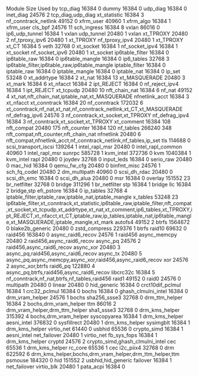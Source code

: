 Module                  Size  Used by
tcp_diag               16384  0
dummy                  16384  0
udp_diag               16384  0
inet_diag              24576  2 tcp_diag,udp_diag
xt_statistic           16384  3
nf_conntrack_netlink    49152  0
xfrm_user              40960  1
xfrm_algo              16384  1 xfrm_user
cls_bpf                24576  11
sch_ingress            16384  8
vxlan                  86016  0
ip6_udp_tunnel         16384  1 vxlan
udp_tunnel             20480  1 vxlan
xt_TPROXY              20480  2
nf_tproxy_ipv6         20480  1 xt_TPROXY
nf_tproxy_ipv4         20480  1 xt_TPROXY
xt_CT                  16384  5
veth                   32768  0
xt_socket              16384  1
nf_socket_ipv4         16384  1 xt_socket
nf_socket_ipv6         20480  1 xt_socket
ip6table_filter        16384  0
ip6table_raw           16384  0
ip6table_mangle        16384  0
ip6_tables             32768  3 ip6table_filter,ip6table_raw,ip6table_mangle
iptable_filter         16384  0
iptable_raw            16384  0
iptable_mangle         16384  0
iptable_nat            16384  0
ip_set                 53248  0
xt_addrtype            16384  2
xt_nat                 16384  13
xt_MASQUERADE          20480  3
xt_mark                16384  6
xt_nfacct              16384  2
ipt_REJECT             16384  0
nf_reject_ipv4         16384  1 ipt_REJECT
xt_tcpudp              20480  10
nft_chain_nat          16384  6
nf_nat                 49152  4 xt_nat,nft_chain_nat,iptable_nat,xt_MASQUERADE
nfnetlink_acct         16384  3 xt_nfacct
xt_conntrack           16384  20
nf_conntrack          172032  6 xt_conntrack,nf_nat,xt_nat,nf_conntrack_netlink,xt_CT,xt_MASQUERADE
nf_defrag_ipv6         24576  3 nf_conntrack,xt_socket,xt_TPROXY
nf_defrag_ipv4         16384  3 nf_conntrack,xt_socket,xt_TPROXY
xt_comment             16384  108
nft_compat             20480  175
nft_counter            16384  120
nf_tables             266240  348 nft_compat,nft_counter,nft_chain_nat
nfnetlink              20480  6 nft_compat,nfnetlink_acct,nf_conntrack_netlink,nf_tables,ip_set
tls                   114688  0
scsi_transport_iscsi   139264  1
intel_rapl_msr         20480  0
intel_rapl_common      40960  1 intel_rapl_msr
sunrpc                585728  1
kvm_intel             372736  0
kvm                  1040384  1 kvm_intel
rapl                   20480  0
joydev                 32768  0
input_leds             16384  0
serio_raw              20480  0
mac_hid                16384  0
qemu_fw_cfg            20480  0
binfmt_misc            24576  1
sch_fq_codel           20480  2
dm_multipath           40960  0
scsi_dh_rdac           20480  0
scsi_dh_emc            16384  0
scsi_dh_alua           20480  0
msr                    16384  0
overlay               151552  23
br_netfilter           32768  0
bridge                311296  1 br_netfilter
stp                    16384  1 bridge
llc                    16384  2 bridge,stp
efi_pstore             16384  0
ip_tables              32768  4 iptable_filter,iptable_raw,iptable_nat,iptable_mangle
x_tables               53248  23 ip6table_filter,xt_conntrack,xt_statistic,ip6table_raw,iptable_filter,nft_compat,xt_socket,xt_tcpudp,xt_addrtype,xt_nat,xt_comment,ip6_tables,xt_TPROXY,ipt_REJECT,xt_nfacct,xt_CT,iptable_raw,ip_tables,iptable_nat,ip6table_mangle,xt_MASQUERADE,iptable_mangle,xt_mark
autofs4                49152  2
btrfs                1564672  0
blake2b_generic        20480  0
zstd_compress         229376  1 btrfs
raid10                 69632  0
raid456               163840  0
async_raid6_recov      24576  1 raid456
async_memcpy           20480  2 raid456,async_raid6_recov
async_pq               24576  2 raid456,async_raid6_recov
async_xor              20480  3 async_pq,raid456,async_raid6_recov
async_tx               20480  5 async_pq,async_memcpy,async_xor,raid456,async_raid6_recov
xor                    24576  2 async_xor,btrfs
raid6_pq              122880  4 async_pq,btrfs,raid456,async_raid6_recov
libcrc32c              16384  5 nf_conntrack,nf_nat,btrfs,nf_tables,raid456
raid1                  49152  0
raid0                  24576  0
multipath              20480  0
linear                 20480  0
hid_generic            16384  0
crct10dif_pclmul       16384  1
crc32_pclmul           16384  0
bochs                  16384  0
ghash_clmulni_intel    16384  0
drm_vram_helper        24576  1 bochs
sha256_ssse3           32768  0
drm_ttm_helper         16384  2 bochs,drm_vram_helper
ttm                    86016  2 drm_vram_helper,drm_ttm_helper
sha1_ssse3             32768  0
drm_kms_helper        315392  4 bochs,drm_vram_helper
syscopyarea            16384  1 drm_kms_helper
aesni_intel           376832  0
sysfillrect            20480  1 drm_kms_helper
sysimgblt              16384  1 drm_kms_helper
virtio_net             61440  0
usbhid                 65536  0
crypto_simd            16384  1 aesni_intel
net_failover           20480  1 virtio_net
fb_sys_fops            16384  1 drm_kms_helper
cryptd                 24576  2 crypto_simd,ghash_clmulni_intel
cec                    65536  1 drm_kms_helper
rc_core                65536  1 cec
i2c_piix4              32768  0
drm                   622592  6 drm_kms_helper,bochs,drm_vram_helper,drm_ttm_helper,ttm
psmouse               184320  0
hid                   151552  2 usbhid,hid_generic
failover               16384  1 net_failover
virtio_blk             20480  1
pata_acpi              16384  0
